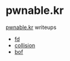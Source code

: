 # pwnable.kr

[pwnable.kr](https://pwnable.kr/) writeups

- [fd](./fd)
- [collision](./collision)
- [bof](./bof)
